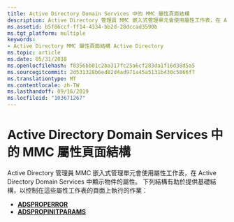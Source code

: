 ```yaml
---
title: Active Directory Domain Services 中的 MMC 屬性頁面結構
description: Active Directory 管理員 MMC 嵌入式管理單元會使用屬性工作表，在 Active Directory Domain Services 中顯示物件的屬性。
ms.assetid: b5f86ccf-ff14-4334-bb2d-28dccad3590b
ms.tgt_platform: multiple
keywords:
- Active Directory MMC 屬性頁面結構 Active Directory
ms.topic: article
ms.date: 05/31/2018
ms.openlocfilehash: f8356bb01c2ba317fc25a6cf283da1f16d38d5a5
ms.sourcegitcommit: 2d531328b6ed82d4ad971a45a5131b430c5866f7
ms.translationtype: MT
ms.contentlocale: zh-TW
ms.lasthandoff: 09/16/2019
ms.locfileid: "103671267"
---
```

# <a name="mmc-property-page-structures-in-active-directory-domain-services"></a>Active Directory Domain Services 中的 MMC 屬性頁面結構

Active Directory 管理員 MMC 嵌入式管理單元會使用屬性工作表，在 Active Directory Domain Services 中顯示物件的屬性。 下列結構有助於提供基礎結構，以控制在這些屬性工作表的頁面上執行的作業：

-   [**ADSPROPERROR**](/windows/desktop/api/Adsprop/ns-adsprop-adsproperror)
-   [**ADSPROPINITPARAMS**](/windows/desktop/api/Adsprop/ns-adsprop-adspropinitparams)

 

 




